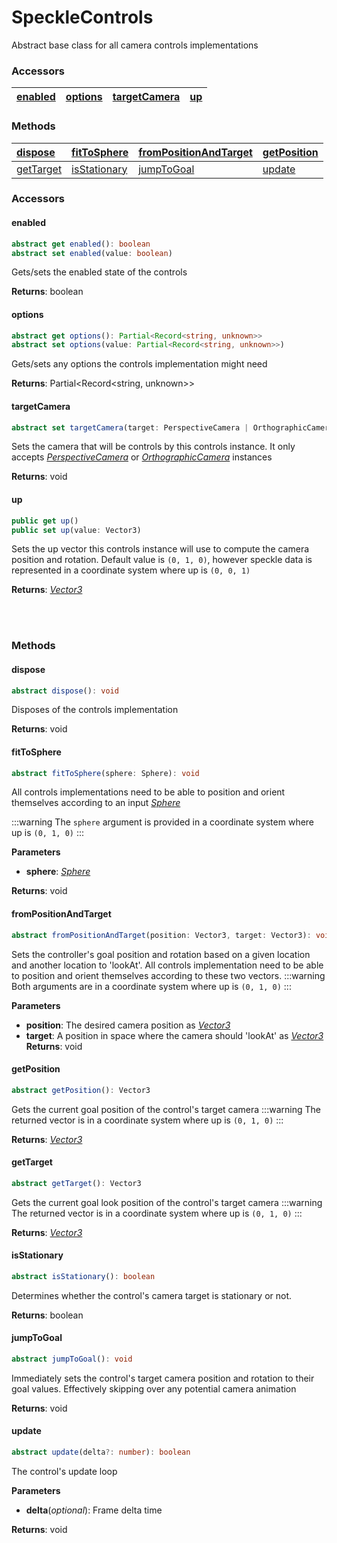 # SpeckleControls
Abstract base class for all camera controls implementations

### <h3>Accessors</h3>

| [enabled](/viewer/speckle-controls-api.md#enabled)               | [options](/viewer/speckle-controls-api.md#options)       | [targetCamera](/viewer/speckle-controls-api.md#targetCamera)                     | [up](/viewer/speckle-controls-api.md#up)         |
| :---------------------------------------------------- | :-------------------------------------------------------- | :------------------------------------------------------------------ | :---------------------------------------------------- |
  
### <h3>Methods</h3>

| [dispose](/viewer/speckle-controls-api.md#dispose)               | [fitToSphere](/viewer/speckle-controls-api.md#fittosphere)       | [fromPositionAndTarget](/viewer/speckle-controls-api.md#frompositionandtarget)                     | [getPosition](/viewer/speckle-controls-api.md#getposition)         |
| :---------------------------------------------------- | :-------------------------------------------------------- | :------------------------------------------------------------------ | :---------------------------------------------------- |
| [getTarget](/viewer/speckle-controls-api.md#gettarget)   | [isStationary](/viewer/speckle-controls-api.md#isstationary)   | [jumpToGoal](/viewer/speckle-controls-api.md#jumptogoal)                             | [update](/viewer/speckle-controls-api.md#update)       |


### <h3>Accessors</h3>

#### <b>enabled</b>

```ts
abstract get enabled(): boolean
abstract set enabled(value: boolean)
```

Gets/sets the enabled state of the controls

**Returns**: boolean

#### <b>options</b>

```ts
abstract get options(): Partial<Record<string, unknown>>
abstract set options(value: Partial<Record<string, unknown>>)
```

Gets/sets any options the controls implementation might need

**Returns**: Partial<Record<string, unknown>>

#### <b>targetCamera</b>

```ts
abstract set targetCamera(target: PerspectiveCamera | OrthographicCamera)
```

Sets the camera that will be controls by this controls instance. It only accepts [_PerspectiveCamera_](https://threejs.org/docs/index.html?q=pers#api/en/cameras/PerspectiveCamera) or [_OrthographicCamera_](https://threejs.org/docs/index.html?q=orth#api/en/cameras/OrthographicCamera) instances

**Returns**: void

#### <b>up</b>

```ts
public get up() 
public set up(value: Vector3)
```

Sets the up vector this controls instance will use to compute the camera position and rotation. Default value is `(0, 1, 0)`, however speckle data is represented in a coordinate system where up is `(0, 0, 1)`

**Returns**: [_Vector3_](https://threejs.org/docs/index.html?q=vec#api/en/math/Vector3)

</br>
</br>

### <h3>Methods</h3>

#### <b>dispose</b>

```ts
abstract dispose(): void
```

Disposes of the controls implementation

**Returns**: void


#### <b>fitToSphere</b>

```ts
abstract fitToSphere(sphere: Sphere): void
```

All controls implementations need to be able to position and orient themselves according to an input [_Sphere_](https://threejs.org/docs/index.html?q=sphere#api/en/math/Sphere)

:::warning
The `sphere` argument is provided in a coordinate system where up is `(0, 1, 0)`
:::

**Parameters**

- **sphere**: [_Sphere_](https://threejs.org/docs/index.html?q=sphere#api/en/math/Sphere)

**Returns**: void


#### <b>fromPositionAndTarget</b>

```ts
abstract fromPositionAndTarget(position: Vector3, target: Vector3): void
```

Sets the controller's goal position and rotation based on a given location and another location to 'lookAt'. All controls implementation need to be able to position and orient themselves according to these two vectors.
:::warning
Both arguments are in a coordinate system where up is `(0, 1, 0)`
:::

**Parameters**

- **position**: The desired camera position as [_Vector3_](https://threejs.org/docs/index.html?q=vec#api/en/math/Vector3)
- **target**: A position in space where the camera should 'lookAt' as [_Vector3_](https://threejs.org/docs/index.html?q=vec#api/en/math/Vector3)
**Returns**: void

#### <b>getPosition</b>

```ts
abstract getPosition(): Vector3
```

Gets the current goal position of the control's target camera
:::warning
The returned vector is in a coordinate system where up is `(0, 1, 0)`
:::

**Returns**: [_Vector3_](https://threejs.org/docs/index.html?q=vec#api/en/math/Vector3)

#### <b>getTarget</b>

```ts
abstract getTarget(): Vector3
```

Gets the current goal look position of the control's target camera
:::warning
The returned vector is in a coordinate system where up is `(0, 1, 0)`
:::

**Returns**: [_Vector3_](https://threejs.org/docs/index.html?q=vec#api/en/math/Vector3)

#### <b>isStationary</b>

```ts
abstract isStationary(): boolean
```

Determines whether the control's camera target is stationary or not.

**Returns**: boolean


#### <b>jumpToGoal</b>

```ts
abstract jumpToGoal(): void
```

Immediately sets the control's target camera position and rotation to their goal values. Effectively skipping over any potential camera animation

**Returns**: void

#### <b>update</b>

```ts
abstract update(delta?: number): boolean
```

The control's update loop

**Parameters**

- **delta**(*optional*): Frame delta time

**Returns**: void

